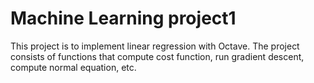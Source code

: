 # Machine Learning project1
This project is to implement linear regression with Octave.
The project consists of functions that compute cost function, run gradient descent, compute normal equation, etc.    
